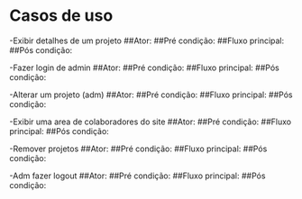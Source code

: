 # Casos de uso

-Exibir detalhes de um projeto
##Ator:
##Pré condição: 
##Fluxo principal: 
##Pós condição:

-Fazer login de admin
##Ator:
##Pré condição: 
##Fluxo principal: 
##Pós condição:

-Alterar um projeto (adm)
##Ator:
##Pré condição: 
##Fluxo principal: 
##Pós condição:

-Exibir uma area de colaboradores do site
##Ator:
##Pré condição: 
##Fluxo principal: 
##Pós condição:

-Remover projetos
##Ator:
##Pré condição: 
##Fluxo principal: 
##Pós condição:

-Adm fazer logout
##Ator:
##Pré condição: 
##Fluxo principal: 
##Pós condição:
